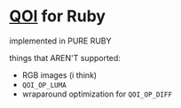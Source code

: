 # [QOI](https://qoiformat.org/) for Ruby

implemented in PURE RUBY

things that AREN'T supported:

- RGB images (i think)
- `QOI_OP_LUMA`
- wraparound optimization for `QOI_OP_DIFF`
